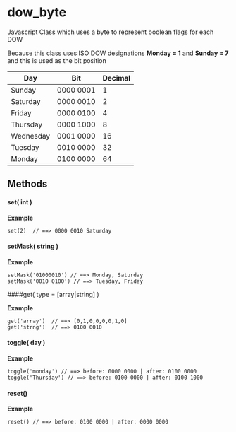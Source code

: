 # dow_byte
Javascript Class which uses a byte to represent boolean flags for each DOW

Because this class uses ISO DOW designations **Monday = 1** and **Sunday = 7** and this is used as the bit position

| Day  | Bit | Decimal |
|---|---|---|
| Sunday | 0000 0001 | 1 |
| Saturday | 0000 0010 | 2|
| Friday | 0000 0100 | 4 |
| Thursday | 0000 1000 | 8 |
| Wednesday | 0001 0000 | 16 |
| Tuesday | 0010 0000 | 32 |
| Monday | 0100 0000 | 64 |

## Methods
#### set( int )

**Example**

```
set(2)  // ==> 0000 0010 Saturday
```

#### setMask( string )

**Example**

```
setMask('01000010') // ==> Monday, Saturday
setMask('0010 0100') // ==> Tuesday, Friday
```

####get( type = [array|string] )

**Example**

```
get('array')  // ==> [0,1,0,0,0,0,1,0]
get('strng')  // ==> 0100 0010
```

#### toggle( day )

**Example**

```
toggle('monday') // ==> before: 0000 0000 | after: 0100 0000
toggle('Thursday') // ==> before: 0100 0000 | after: 0100 1000
```

#### reset()

**Example**

```
reset() // ==> before: 0100 0000 | after: 0000 0000
```

